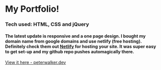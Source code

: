 # My Portfolio!
### Tech used: HTML, CSS and jQuery 
#### The latest update is responsive and a one page design. I bought my domain name from google domains and use netlify (free hosting). Definitely check them out [Netlify](https://www.netlify.com/) for hosting your site. It was super easy to get set-up and my github repo pushes automagically there.

[View it here - peterwalker.dev](peterwalker.dev)

